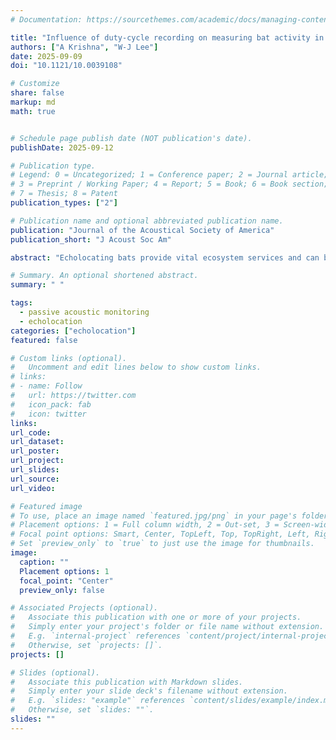 ```yaml
---
# Documentation: https://sourcethemes.com/academic/docs/managing-content/

title: "Influence of duty-cycle recording on measuring bat activity in passive acoustic monitoring"
authors: ["A Krishna", "W-J Lee"]
date: 2025-09-09
doi: "10.1121/10.0039108"

# Customize
share: false
markup: md
math: true


# Schedule page publish date (NOT publication's date).
publishDate: 2025-09-12

# Publication type.
# Legend: 0 = Uncategorized; 1 = Conference paper; 2 = Journal article;
# 3 = Preprint / Working Paper; 4 = Report; 5 = Book; 6 = Book section;
# 7 = Thesis; 8 = Patent
publication_types: ["2"]

# Publication name and optional abbreviated publication name.
publication: "Journal of the Acoustical Society of America"
publication_short: "J Acoust Soc Am"

abstract: "Echolocating bats provide vital ecosystem services and can be monitored effectively using passive acoustic monitoring (PAM) techniques. Duty-cycle subsampling is widely used to collect PAM data at regular ON/OFF cycles to circumvent battery and storage capacity constraints for long-term monitoring. However, the impact of duty-cycle subsampling and potential detector errors on estimating bat activity has not been systematically investigated for bats. Here, we simulate the influence of duty-cycle subsampling in measuring bat activity via three metrics—call rate, activity index (AI), and bout-time percentage (BTP)—using three months of continuous recordings spanning summer to fall in a temperate urban natural area. Our simulations show that subsampled bat activity estimates more accurately track true values when the listening ratio is high and the cycle length is low, when the true call activity is high, or when recorded calls have lower frequency content. Generally, among the three metrics, AI provides the best subsampling estimates and is robust against false negatives but sensitive to false positives, whereas BTP provides better temporal resolution compared to AI and is robust against both false positives and false negatives. Our results offer important insights into selecting sampling parameters and measurement metrics for long-term bat PAM."

# Summary. An optional shortened abstract.
summary: " "

tags:
  - passive acoustic monitoring
  - echolocation
categories: ["echolocation"]
featured: false

# Custom links (optional).
#   Uncomment and edit lines below to show custom links.
# links:
# - name: Follow
#   url: https://twitter.com
#   icon_pack: fab
#   icon: twitter
links:
url_code:
url_dataset:
url_poster:
url_project:
url_slides:
url_source:
url_video:

# Featured image
# To use, place an image named `featured.jpg/png` in your page's folder.
# Placement options: 1 = Full column width, 2 = Out-set, 3 = Screen-width
# Focal point options: Smart, Center, TopLeft, Top, TopRight, Left, Right, BottomLeft, Bottom, BottomRight
# Set `preview_only` to `true` to just use the image for thumbnails.
image:
  caption: ""
  Placement options: 1
  focal_point: "Center"
  preview_only: false

# Associated Projects (optional).
#   Associate this publication with one or more of your projects.
#   Simply enter your project's folder or file name without extension.
#   E.g. `internal-project` references `content/project/internal-project/index.md`.
#   Otherwise, set `projects: []`.
projects: []

# Slides (optional).
#   Associate this publication with Markdown slides.
#   Simply enter your slide deck's filename without extension.
#   E.g. `slides: "example"` references `content/slides/example/index.md`.
#   Otherwise, set `slides: ""`.
slides: ""
---
```

